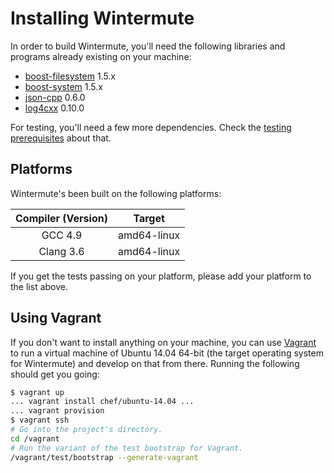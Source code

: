 # Installing Wintermute

In order to build Wintermute, you'll need the following libraries and programs
already existing on your machine:

  * [boost-filesystem][] 1.5.x
  * [boost-system][] 1.5.x
  * [json-cpp][] 0.6.0
  * [log4cxx] 0.10.0

For testing, you'll need a few more dependencies. Check the [testing
prerequisites](./TESTING.markdown#install) about that.

## Platforms

Wintermute's been built on the following platforms:

Compiler (Version) | Target
:-----------------:|:----------:
GCC 4.9            | amd64-linux
Clang 3.6          | amd64-linux

If you get the tests passing on your platform, please add your platform to the
list above.

## Using Vagrant

If you don't want to install anything on your machine, you can use [Vagrant][]
to run a virtual machine of Ubuntu 14.04 64-bit (the target operating system
for Wintermute) and develop on that from there. Running the following should
get you going:

```bash
$ vagrant up
... vagrant install chef/ubuntu-14.04 ...
... vagrant provision
$ vagrant ssh
# Go into the project's directory.
cd /vagrant
# Run the variant of the test bootstrap for Vagrant.
/vagrant/test/bootstrap --generate-vagrant
```

[boost-filesystem]: http://www.boost.org/doc/libs/1_55_0/libs/filesystem/doc/index.htm
[boost-system]: http://www.boost.org/doc/libs/1_55_0/libs/system/doc/index.html
[json-cpp]: https://github.com/open-source-parsers/jsoncpp
[log4cxx]: http://logging.apache.org/log4cxx/index.html
[vagrant]: https://vagrantup.com
